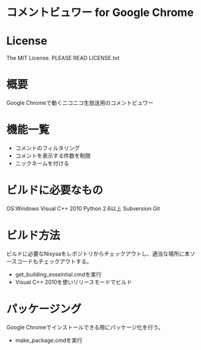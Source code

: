 コメントビュワー for Google Chrome
==================================

License
=======
The MIT License.
PLEASE READ LICENSE.txt

概要
====
Google Chromeで動くニコニコ生放送用のコメントビュワー

機能一覧
========
* コメントのフィルタリング
* コメントを表示する件数を制限
* ニックネームを付ける

ビルドに必要なもの
==================
OS:Windows
Visual C++ 2010
Python 2.6以上
Subversion
Git

ビルド方法
==========
ビルドに必要なNixysaをレポジトリからチェックアウトし、適当な場所に本ソースコードもチェックアウトする。
+ get_building_esseintial.cmdを実行
+ Visual C++ 2010を使いリリースモードでビルド

パッケージング
==============
Google Chromeでインストールできる用にパッケージ化を行う。
+ make_package.cmdを実行


